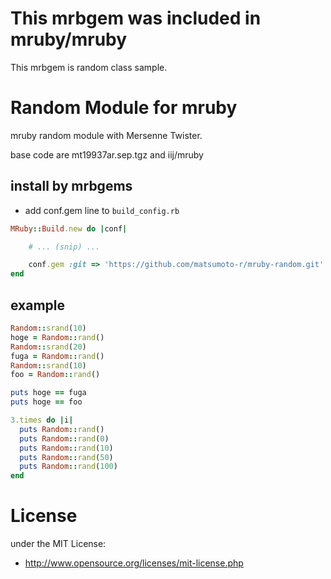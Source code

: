 # This mrbgem was included in mruby/mruby

This mrbgem is random class sample.

# Random Module for mruby
mruby random module with Mersenne Twister.

base code are  mt19937ar.sep.tgz and iij/mruby 

## install by mrbgems
 - add conf.gem line to `build_config.rb`
```ruby
MRuby::Build.new do |conf|

    # ... (snip) ...

    conf.gem :git => 'https://github.com/matsumoto-r/mruby-random.git'
end
```

## example

```ruby
Random::srand(10)
hoge = Random::rand()
Random::srand(20)
fuga = Random::rand()
Random::srand(10)
foo = Random::rand()

puts hoge == fuga
puts hoge == foo

3.times do |i|
  puts Random::rand()
  puts Random::rand(0)
  puts Random::rand(10)
  puts Random::rand(50)
  puts Random::rand(100)
end
```

# License
under the MIT License:

* http://www.opensource.org/licenses/mit-license.php



